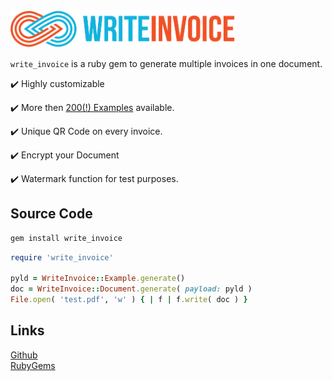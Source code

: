 <img src="./assets/images/logo.png" height="60px">


`write_invoice` is a ruby gem to generate multiple invoices in one document.
 
:heavy_check_mark: Highly customizable

:heavy_check_mark: More then [200(!) Examples](../options/#categories) available.

:heavy_check_mark: Unique QR Code on every invoice.

:heavy_check_mark: Encrypt your Document

:heavy_check_mark: Watermark function for test purposes.


## Source Code

```bash
gem install write_invoice
```

```ruby
require 'write_invoice'

pyld = WriteInvoice::Example.generate()
doc = WriteInvoice::Document.generate( payload: pyld )
File.open( 'test.pdf', 'w' ) { | f | f.write( doc ) }
```


## Links

[Github](https://github.com/a6b8/write-invoice-for-ruby) <br>
[RubyGems](https://rubygems.org/gems/write_invoice)